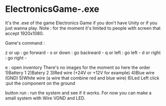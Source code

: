 # ElectronicsGame-.exe

It's the .exe of the game Electronics Game if you don't have Unity or if you just wanna play. Note : for the moment it's limited to people with screen that accept 1920x1080.

Game's command :

z or up : go forward - 
s or down : go backward - 
q or left : go left - 
d or right : go right - 

e : open inventory
     There's no images for the moment so here the order
       1)Battery 1
       2)Batery 2
       3)Red wire (+24V or +12V for example)
       4)Blue wire (GND)
       5)White wire (a wire that combine red and blue wire)
       6)Led
Left click :put the component on the ground

button run : run the system and see if it works. For now you can make a small system with Wire VGND and LED.
